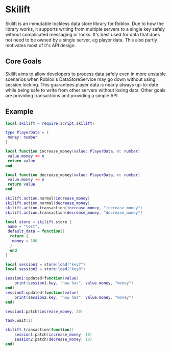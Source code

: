# Skilift

Skilift is an immutable lockless data store library for Roblox. Due to how the library works, it supports writing from multiple servers to a single key safely without complicated messaging or locks. It's best used for data that does not need to be owned by a single server, eg player data. This also partly motivates most of it's API design.

## Core Goals

Skilift aims to allow developers to process data safely even in more unstable scenarios when Roblox's DataStoreService may go down without using session locking. This guarantees player data is nearly always up-to-date while being safe to write from other servers without losing data. Other goals are providing transactions and providing a simple API.

## Example

```lua
local skilift = require(script.skilift)

type PlayerData = {
 money: number
}

local function increase_money(value: PlayerData, n: number)
 value.money += n
 return value
end

local function decrease_money(value: PlayerData, n: number)
 value.money -= n
 return value
end

skilift.action.normal(increase_money)
skilift.action.normal(decrease_money)
skilift.action.transaction(increase_money, "increase_money")
skilift.action.transaction(decrease_money, "decrease_money")

local store = skilift.store {
 name = "test",
 default_data = function()
  return {
   money = 100
  }
  end
}

local session1 = store:load("key7")
local session2 = store:load("key8")

session1:updated(function(value)
    print(session1.key, "now has", value.money, "money")
end)
session2:updated(function(value)
    print(session2.key, "now has", value.money, "money")
end)

session1:patch(increase_money, 20)

task.wait(1)

skilift.transaction(function()
    session1:patch(increase_money, 10)
    session2:patch(decrease_money, 10)
end)
```
